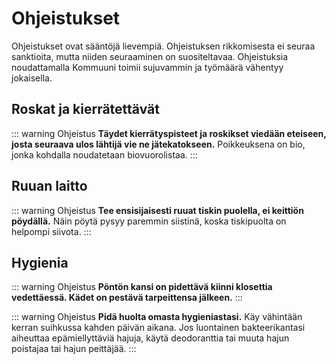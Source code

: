 # Ohjeistukset

Ohjeistukset ovat sääntöjä lievempiä. Ohjeistuksen rikkomisesta ei seuraa sanktioita, mutta niiden seuraaminen on suositeltavaa. Ohjeistuksia noudattamalla Kommuuni toimii sujuvammin ja työmäärä vähentyy jokaisella.

## Roskat ja kierrätettävät

::: warning Ohjeistus
**Täydet kierrätyspisteet ja roskikset viedään eteiseen, josta seuraava ulos lähtijä vie ne jätekatokseen.** Poikkeuksena on bio, jonka kohdalla noudatetaan biovuorolistaa.
:::

## Ruuan laitto

::: warning Ohjeistus
**Tee ensisijaisesti ruuat tiskin puolella, ei keittiön pöydällä.** Näin pöytä pysyy paremmin siistinä, koska tiskipuolta on helpompi siivota.
:::

## Hygienia

::: warning Ohjeistus
**Pöntön kansi on pidettävä kiinni klosettia vedettäessä. Kädet on pestävä tarpeittensa jälkeen.**
:::

::: warning Ohjeistus
**Pidä huolta omasta hygieniastasi.** Käy vähintään kerran suihkussa kahden päivän aikana. Jos luontainen bakteerikantasi aiheuttaa epämiellyttäviä hajuja, käytä deodoranttia tai muuta hajun poistajaa tai hajun peittäjää.
:::

